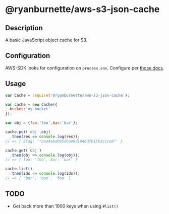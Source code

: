 # @ryanburnette/aws-s3-json-cache

## Description

A basic JavaScript object cache for S3.

## Configuration

AWS-SDK looks for configuration on `process.env`. Configure per [those docs](https://docs.aws.amazon.com/sdk-for-javascript/v2/developer-guide/loading-node-credentials-environment.html).

## Usage

```javascript
var Cache = require('@ryanburnette/aws-s3-json-cache');

var cache = new Cache({
  bucket:'my-bucket'
});

var obj = {foo:'foo',bar:'bar'};

cache.put('obj',obj)
  .then(res => console.log(res));
// => { ETag: '"baa4abdb95dba99d1946dfb15b3c1ce8"' }

cache.get('obj')
  .then(obj => console.log(obj));
// => { foo: 'foo', bar: 'bar' }

cache.list()
  .then(ids => console.log(ids));
// => [ 'bar', 'baz', 'foo' ]
```

## TODO

- Get back more than 1000 keys when using `#list()`
